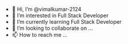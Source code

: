 - 👋 Hi, I’m @vimalkumar-2124
- 👀 I’m interested in Full Stack Developer
- 🌱 I’m currently learning Full Stack Developer
- 💞️ I’m looking to collaborate on ...
- 📫 How to reach me ...

<!---
vimalkumar-2124/vimalkumar-2124 is a ✨ special ✨ repository because its `README.md` (this file) appears on your GitHub profile.
You can click the Preview link to take a look at your changes.
--->
